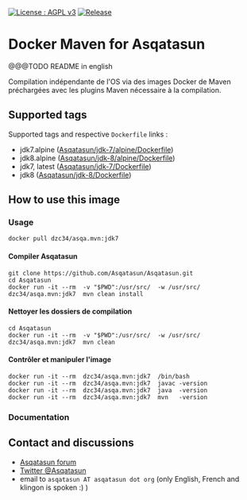[![License : AGPL v3](https://img.shields.io/badge/license-AGPL3-blue.svg)](https://github.com/dzc34/asqa.mvn/blob/master/LICENSE) [![Release](https://img.shields.io/github/release/dzc34/asqa.mvn.svg)](https://github.com/dzc34/asqa.mvn/releases/latest)

# Docker Maven for Asqatasun

@@@TODO README in english

Compilation indépendante de l'OS 
via des images Docker de Maven préchargées
avec les plugins Maven nécessaire à la compilation.

## Supported tags 

Supported tags and respective `Dockerfile` links :

* jdk7.alpine ([Asqatasun/jdk-7/alpine/Dockerfile](https://github.com/dzc34/asqa.mvn/blob/master/Asqatasun/jdk-7/alpine/Dockerfile))
* jdk8.alpine ([Asqatasun/jdk-8/alpine/Dockerfile](https://github.com/dzc34/asqa.mvn/blob/master/Asqatasun/jdk-8/alpine/Dockerfile))
* jdk7, latest ([Asqatasun/jdk-7/Dockerfile](https://github.com/dzc34/asqa.mvn/blob/master/Asqatasun/jdk-7/Dockerfile))
* jdk8 ([Asqatasun/jdk-8/Dockerfile](https://github.com/dzc34/asqa.mvn/blob/master/Asqatasun/jdk-8/Dockerfile))

## How to use this image

### Usage
```shell
docker pull dzc34/asqa.mvn:jdk7
```

#### Compiler Asqatasun 
```shell
git clone https://github.com/Asqatasun/Asqatasun.git
cd Asqatasun
docker run -it --rm  -v "$PWD":/usr/src/  -w /usr/src/ dzc34/asqa.mvn:jdk7  mvn clean install
```

#### Nettoyer les dossiers de compilation 
```shell
cd Asqatasun
docker run -it --rm  -v "$PWD":/usr/src/  -w /usr/src/ dzc34/asqa.mvn:jdk7  mvn clean 
```

#### Contrôler et manipuler l'image 
```shell
docker run -it --rm  dzc34/asqa.mvn:jdk7  /bin/bash
docker run -it --rm  dzc34/asqa.mvn:jdk7  javac -version
docker run -it --rm  dzc34/asqa.mvn:jdk7  java  -version
docker run -it --rm  dzc34/asqa.mvn:jdk7  mvn   -version
```

### Documentation



## Contact and discussions

* [Asqatasun forum](http://forum.asqatasun.org/) 
* [Twitter @Asqatasun](https://twitter.com/Asqatasun)
* email to `asqatasun AT asqatasun dot org` (only English, French and klingon is spoken :) ) 


